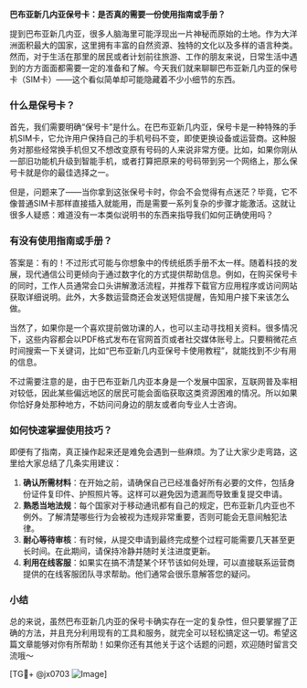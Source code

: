 **巴布亚新几内亚保号卡：是否真的需要一份使用指南或手册？**

提到巴布亚新几内亚，很多人脑海里可能浮现出一片神秘而原始的土地。作为大洋洲面积最大的国家，这里拥有丰富的自然资源、独特的文化以及多样的语言种类。然而，对于生活在那里的居民或者计划前往旅游、工作的朋友来说，日常生活中遇到的方方面面都需要一定的准备和了解。今天我们就来聊聊巴布亚新几内亚的保号卡（SIM卡）——这个看似简单却可能隐藏着不少小细节的东西。

### 什么是保号卡？

首先，我们需要明确“保号卡”是什么。在巴布亚新几内亚，保号卡是一种特殊的手机SIM卡，它允许用户保持自己的手机号码不变，即使更换设备或运营商。这种服务对那些经常换手机但又不想改变原有号码的人来说非常方便。比如，如果你刚从一部旧功能机升级到智能手机，或者打算把原来的号码带到另一个网络上，那么保号卡就是你的最佳选择之一。

但是，问题来了——当你拿到这张保号卡时，你会不会觉得有点迷茫？毕竟，它不像普通SIM卡那样直接插入就能用，而是需要一系列复杂的步骤才能激活。这就让很多人疑惑：难道没有一本类似说明书的东西来指导我们如何正确使用吗？

### 有没有使用指南或手册？

答案是：有的！不过形式可能与你想象中的传统纸质手册不太一样。随着科技的发展，现代通信公司更倾向于通过数字化的方式提供帮助信息。例如，在购买保号卡的同时，工作人员通常会口头讲解激活流程，并推荐下载官方应用程序或访问网站获取详细说明。此外，大多数运营商还会发送短信提醒，告知用户接下来该怎么做。

当然了，如果你是一个喜欢提前做功课的人，也可以主动寻找相关资料。很多情况下，这些内容都会以PDF格式发布在官网首页或者社交媒体账号上。只要稍微花点时间搜索一下关键词，比如“巴布亚新几内亚保号卡使用教程”，就能找到不少有用的信息。

不过需要注意的是，由于巴布亚新几内亚本身是一个发展中国家，互联网普及率相对较低，因此某些偏远地区的居民可能会面临获取这类资源困难的情况。所以如果你恰好身处那种地方，不妨问问身边的朋友或者向专业人士咨询。

### 如何快速掌握使用技巧？

即便有了指南，真正操作起来还是难免会遇到一些麻烦。为了让大家少走弯路，这里给大家总结了几条实用建议：

1. **确认所需材料**：在开始之前，请确保自己已经准备好所有必要的文件，包括身份证件复印件、护照照片等。这样可以避免因为遗漏而导致重复提交申请。
2. **熟悉当地法规**：每个国家对于移动通讯都有自己的规定，巴布亚新几内亚也不例外。了解清楚哪些行为会被视为违规非常重要，否则可能会无意间触犯法律。
3. **耐心等待审核**：有时候，从提交申请到最终完成整个过程可能需要几天甚至更长时间。在此期间，请保持冷静并随时关注进度更新。
4. **利用在线客服**：如果实在搞不清楚某个环节该如何处理，可以直接联系运营商提供的在线客服团队寻求帮助。他们通常会很乐意解答您的疑问。

### 小结

总的来说，虽然巴布亚新几内亚的保号卡确实存在一定的复杂性，但只要掌握了正确的方法，并且充分利用现有的工具和服务，就完全可以轻松搞定这一切。希望这篇文章能够对你有所帮助！如果你还有其他关于这个话题的问题，欢迎随时留言交流哦～

[TG💪+ @jx0703 ![Image](https://github.com/user-attachments/assets/dbca1d08-cadb-493c-b0ec-ad6f7a83f270)]